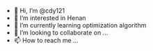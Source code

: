- 👋 Hi, I’m @cdy121
- 👀 I’m interested in Henan
- 🌱 I’m currently learning optimization algorithm
- 💞️ I’m looking to collaborate on ...
- 📫 How to reach me ...

<!---
cdy121/cdy121 is a ✨ special ✨ repository because its `README.md` (this file) appears on your GitHub profile.
You can click the Preview link to take a look at your changes.
--->
